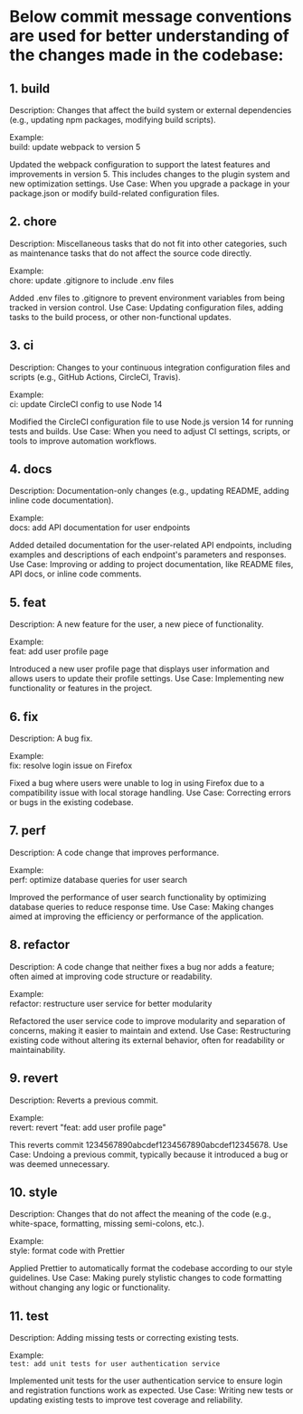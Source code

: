 # Below commit message conventions are used for better understanding of the changes made in the codebase:

## 1. build

Description: Changes that affect the build system or external dependencies (e.g., updating npm packages, modifying build scripts).

Example: <br>
build: update webpack to version 5

Updated the webpack configuration to support the latest features and improvements in version 5. This includes changes to the plugin system and new optimization settings.
Use Case: When you upgrade a package in your package.json or modify build-related configuration files.

## 2. chore

Description: Miscellaneous tasks that do not fit into other categories, such as maintenance tasks that do not affect the source code directly.

Example: <br>
chore: update .gitignore to include .env files

Added .env files to .gitignore to prevent environment variables from being tracked in version control.
Use Case: Updating configuration files, adding tasks to the build process, or other non-functional updates.

## 3. ci

Description: Changes to your continuous integration configuration files and scripts (e.g., GitHub Actions, CircleCI, Travis).

Example: <br>
ci: update CircleCI config to use Node 14

Modified the CircleCI configuration file to use Node.js version 14 for running tests and builds.
Use Case: When you need to adjust CI settings, scripts, or tools to improve automation workflows.

## 4. docs

Description: Documentation-only changes (e.g., updating README, adding inline code documentation).

Example: <br>
docs: add API documentation for user endpoints

Added detailed documentation for the user-related API endpoints, including examples and descriptions of each endpoint's parameters and responses.
Use Case: Improving or adding to project documentation, like README files, API docs, or inline code comments.

## 5. feat

Description: A new feature for the user, a new piece of functionality.

Example: <br>
feat: add user profile page

Introduced a new user profile page that displays user information and allows users to update their profile settings.
Use Case: Implementing new functionality or features in the project.

## 6. fix

Description: A bug fix.

Example: <br>
fix: resolve login issue on Firefox

Fixed a bug where users were unable to log in using Firefox due to a compatibility issue with local storage handling.
Use Case: Correcting errors or bugs in the existing codebase.

## 7. perf

Description: A code change that improves performance.

Example: <br>
perf: optimize database queries for user search

Improved the performance of user search functionality by optimizing database queries to reduce response time.
Use Case: Making changes aimed at improving the efficiency or performance of the application.

## 8. refactor

Description: A code change that neither fixes a bug nor adds a feature; often aimed at improving code structure or readability.

Example: <br>
refactor: restructure user service for better modularity

Refactored the user service code to improve modularity and separation of concerns, making it easier to maintain and extend.
Use Case: Restructuring existing code without altering its external behavior, often for readability or maintainability.

## 9. revert

Description: Reverts a previous commit.

Example: <br>
revert: revert "feat: add user profile page"

This reverts commit 1234567890abcdef1234567890abcdef12345678.
Use Case: Undoing a previous commit, typically because it introduced a bug or was deemed unnecessary.

## 10. style

Description: Changes that do not affect the meaning of the code (e.g., white-space, formatting, missing semi-colons, etc.).

Example: <br>
style: format code with Prettier

Applied Prettier to automatically format the codebase according to our style guidelines.
Use Case: Making purely stylistic changes to code formatting without changing any logic or functionality.

## 11. test

Description: Adding missing tests or correcting existing tests.

Example: <br>
`test: add unit tests for user authentication service`

Implemented unit tests for the user authentication service to ensure login and registration functions work as expected.
Use Case: Writing new tests or updating existing tests to improve test coverage and reliability.
